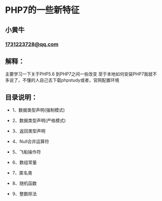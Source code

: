 PHP7的一些新特征
===============================================

小黄牛
-----------------------------------------------

### 1731223728@qq.com 


## 解释：

主要学习一下关于PHP5.6 到PHP7之间一些改变
至于本地如何安装PHP7我就不多说了，不懂的人自己去下载phpstudy或者，官网配置环境

## 目录说明：

+ 1、数据类型声明(强制模式)

+ 2、数据类型声明(严格模式)

+ 3、返回类型声明

+ 4、Null合并运算符

+ 5、飞船操作符

+ 6、数组常量

+ 7、匿名类

+ 8、随机函数

+ 9、整数除法